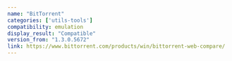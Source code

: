 ```yaml
---
name: "BitTorrent"
categories: ['utils-tools']
compatibility: emulation
display_result: "Compatible"
version_from: "1.3.0.5672"
link: https://www.bittorrent.com/products/win/bittorrent-web-compare/
---
```


